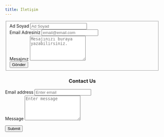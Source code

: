 ```yaml
---
title: İletişim
---
```


<form id="fs-frm" name="simple-contact-form" accept-charset="utf-8" action="https://formspree.io/f/mgejbwpz" method="post">
  <fieldset id="fs-frm-inputs">
    <div class="form-group">
      <label for="full-name">Ad Soyad</label>
      <input type="text" name="name" id="full-name" class="form-control" placeholder="Ad Soyad" required="">
    </div>
    <div class="form-group">
      <label for="email-address">Email Adresiniz</label>
      <input type="email" name="_replyto" id="email-address" class="form-control" placeholder="email@email.com" required="">
    </div>
    <div class="form-group">
      <label for="message">Mesajınız</label>
      <textarea rows="5" name="message" id="message" class="form-control" placeholder="Mesajınızı buraya yazabilirsiniz." required=""></textarea>
    </div>
    <input type="hidden" name="_subject" id="email-subject" value="Contact Form Submission">
    <input type="submit" value="Gönder" class="btn btn-primary">
  </fieldset>
</form>

<div class="container">
  <!-- CHANGE THE URL HERE -->
  <form action="https://app.99inbound.com/e/123" method="POST" target="_blank">
    <h3 style="text-align: center;">Contact Us</h3>

  <div class="form-group">
    <label for="email">Email address</label>
    <input name="email" type="email"  class="form-control" id="email" placeholder="Enter email" required>
   </div>

  <div class="form-group">
    <label for="message">Message</label>
    <textarea name="message" class="form-control" id="message" rows="5" placeholder="Enter message" required></textarea>
  </div>

<button type="submit" class="btn btn-primary float-right">Submit</button>

  </form>
</div>
